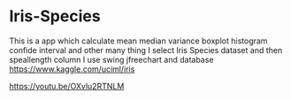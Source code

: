 # Iris-Species
This is a app which calculate mean median variance boxplot histogram confide interval and other many thing I select Iris Species dataset and then speallength column  I use swing jfreechart and database 
https://www.kaggle.com/uciml/iris


https://youtu.be/OXvlu2RTNLM
